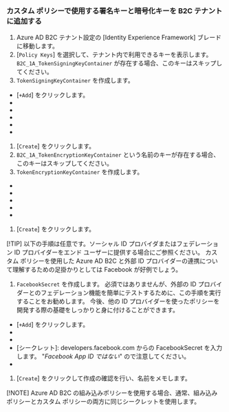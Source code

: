 
### <a name="add-signing-and-encryption-keys-to-your-b2c-tenant-for-use-by-custom-policies"></a>カスタム ポリシーで使用する署名キーと暗号化キーを B2C テナントに追加する

1. Azure AD B2C テナント設定の [Identity Experience Framework] ブレードに移動します。
1. [`Policy Keys`] を選択して、テナント内で利用できるキーを表示します。 `B2C_1A_TokenSigningKeyContainer` が存在する場合、このキーはスキップしてください。
1. `TokenSigningKeyContainer` を作成します。  
 * [`+Add`] をクリックします。
 * [オプション]: `Generate`
 * [名前]: `TokenSigningKeyContainer` (B2C_1A_ というプレフィックスが自動的に追加される場合があります)
 * [キーの種類]: `RSA`
 * [日付]: 既定値を使用
 * [キー使用法]: `Signature`
1. [`Create`] をクリックします。
1. `B2C_1A_TokenEncryptionKeyContainer` という名前のキーが存在する場合、このキーはスキップしてください。
1. `TokenEncryptionKeyContainer` を作成します。
 * [オプション]: `Generate`
 * [名前]: `TokenSigningKeyContainer` (B2C_1A_ というプレフィックスが自動的に追加される場合があります)
 * [キーの種類]: `RSA`
 * [日付]: 既定値を使用
 * [キー使用法]: `Encryption`
1. [`Create`] をクリックします。


[!TIP]
以下の手順は任意です。ソーシャル ID プロバイダまたはフェデレーション ID プロバイダーをエンド ユーザーに提供する場合にご参照ください。  カスタム ポリシーを使用した Azure AD B2C と外部 ID プロバイダーの連携について理解するための足掛かりとしては Facebook が好例でしょう。

1. `FacebookSecret` を作成します。  必須ではありませんが、外部の ID プロバイダーとのフェデレーション機能を簡単にテストするために、この手順を実行することをお勧めします。  今後、他の ID プロバイダーを使ったポリシーを開発する際の基礎をしっかりと身に付けることができます。
 * [`+Add`] をクリックします。
 * [オプション]: `Manual`
 * [名前]: `FacebookSecret` (B2C_1A_ というプレフィックスが自動的に追加される場合があります)
 * [シークレット]: developers.facebook.com からの FacebookSecret を入力します。  "*Facebook App ID ではない*" ので注意してください。
 * [キー使用法]: 署名
1. [`Create`] をクリックして作成の確認を行い、名前をメモします。

[!NOTE]
Azure AD B2C の組み込みポリシーを使用する場合、通常、組み込みポリシーとカスタム ポリシーの両方に同じシークレットを使用します。 
